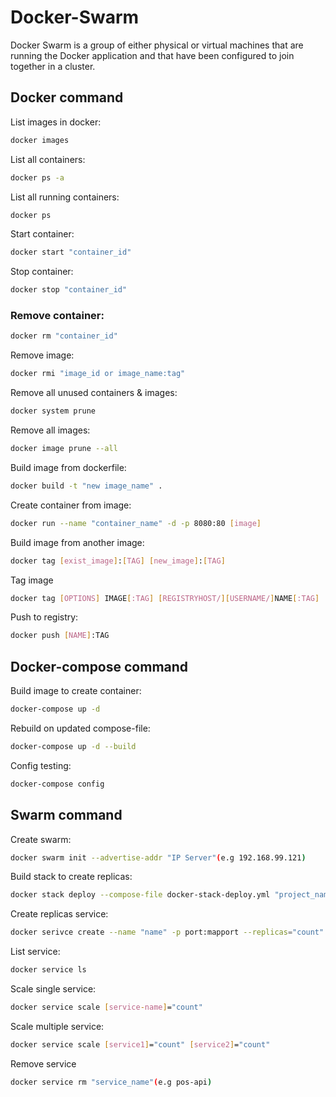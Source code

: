 # Docker-Swarm

Docker Swarm is a group of either physical or virtual machines that are running the Docker application and that have been configured to join together in a cluster.

## Docker command

List images in docker:
```sh
docker images
``` 
List all containers:
```sh 
docker ps -a
```
List all running containers:
```sh 
docker ps 
```
Start container:
```sh
docker start "container_id"
``` 
Stop container:
```sh
docker stop "container_id" 
```
### Remove container:
```sh
docker rm "container_id"
``` 
Remove image:
```sh
docker rmi "image_id or image_name:tag"
```
Remove all unused containers & images:
```sh
docker system prune
``` 
Remove all images:
```sh
docker image prune --all
```
Build image from dockerfile:
```sh
docker build -t "new image_name" .
```
Create container from image:
```sh
docker run --name "container_name" -d -p 8080:80 [image]
```
Build image from another image:
```sh
docker tag [exist_image]:[TAG] [new_image]:[TAG]
```
Tag image 
```sh 
docker tag [OPTIONS] IMAGE[:TAG] [REGISTRYHOST/][USERNAME/]NAME[:TAG]  
```
Push to registry:
```sh
docker push [NAME]:TAG 
``` 

## Docker-compose command

Build image to create container:
```sh
docker-compose up -d
```
Rebuild on updated compose-file:
```sh
docker-compose up -d --build
```
Config testing:
```sh
docker-compose config
``` 

## Swarm command

Create swarm:
```sh
docker swarm init --advertise-addr "IP Server"(e.g 192.168.99.121)
```
Build stack to create replicas:
```sh
docker stack deploy --compose-file docker-stack-deploy.yml "project_name"(e.g pos)
```
Create replicas service:
```sh
docker serivce create --name "name" -p port:mapport --replicas="count" [image_name]:[tag] 
```
List service:
```sh
docker service ls
```
Scale single service:
```sh
docker service scale [service-name]="count"
```
Scale multiple service:
```sh
docker service scale [service1]="count" [service2]="count"
```
Remove service
```sh
docker service rm "service_name"(e.g pos-api)
``` 

